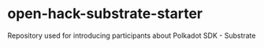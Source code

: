 # open-hack-substrate-starter
Repository used for introducing participants about Polkadot SDK - Substrate

